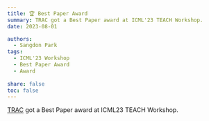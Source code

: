 ```yaml
---
title: 🏆 Best Paper Award
summary: TRAC got a Best Paper award at ICML'23 TEACH Workshop.
date: 2023-08-01

authors:
  - Sangdon Park
tags:
  - ICML'23 Workshop
  - Best Paper Award
  - Award
  
share: false
toc: false
---
```


[TRAC](https://arxiv.org/abs/2307.04642) got a Best Paper award at ICML23 TEACH Workshop.
